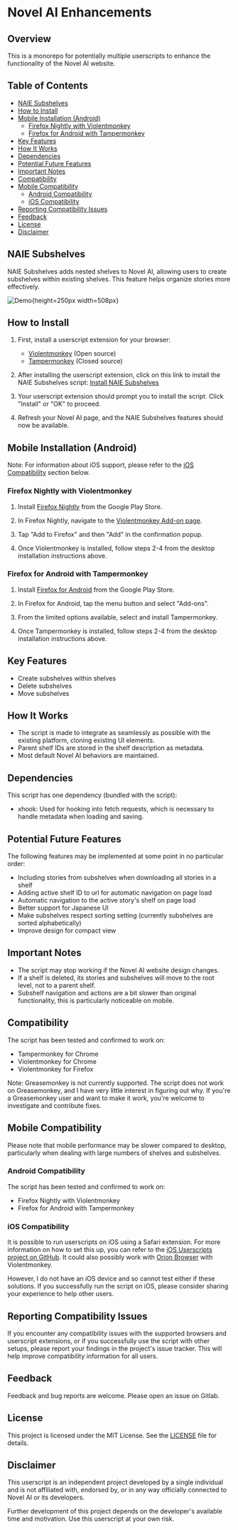 # Novel AI Enhancements

## Overview

This is a monorepo for potentially multiple userscripts to enhance the functionality of the Novel AI website.

## Table of Contents

-   [NAIE Subshelves](#naie-subshelves)
-   [How to Install](#how-to-install)
-   [Mobile Installation (Android)](#mobile-installation-android)
    -   [Firefox Nightly with Violentmonkey](#firefox-nightly-with-violentmonkey)
    -   [Firefox for Android with Tampermonkey](#firefox-for-android-with-tampermonkey)
-   [Key Features](#key-features)
-   [How It Works](#how-it-works)
-   [Dependencies](#dependency)
-   [Potential Future Features](#potential-future-features)
-   [Important Notes](#important-notes)
-   [Compatibility](#compatibility)
-   [Mobile Compatibility](#mobile-compatibility)
    -   [Android Compatibility](#android-compatibility)
    -   [iOS Compatibility](#ios-compatibility)
-   [Reporting Compatibility Issues](#reporting-compatibility-issues)
-   [Feedback](#feedback)
-   [License](#license)
-   [Disclaimer](#disclaimer)

## NAIE Subshelves

NAIE Subshelves adds nested shelves to Novel AI, allowing users to create subshelves within existing shelves. This feature helps organize stories more effectively.

![Demo](images/demo.gif){height=250px width=508px}

## How to Install

1. First, install a userscript extension for your browser:

    - [Violentmonkey](https://violentmonkey.github.io/) (Open source)
    - [Tampermonkey](https://www.tampermonkey.net/) (Closed source)

2. After installing the userscript extension, click on this link to install the NAIE Subshelves script: [Install NAIE Subshelves](https://gitlab.com/Nystik/nai-enhancements/-/raw/main/subshelves/dist/naie-subshelves.user.js)

3. Your userscript extension should prompt you to install the script. Click "Install" or "OK" to proceed.

4. Refresh your Novel AI page, and the NAIE Subshelves features should now be available.

## Mobile Installation (Android)

Note: For information about iOS support, please refer to the [iOS Compatibility](#ios-compatibility) section below.

### Firefox Nightly with Violentmonkey

1. Install [Firefox Nightly](https://play.google.com/store/apps/details?id=org.mozilla.fenix) from the Google Play Store.

2. In Firefox Nightly, navigate to the [Violentmonkey Add-on page](https://addons.mozilla.org/en-US/firefox/addon/violentmonkey/).

3. Tap "Add to Firefox" and then "Add" in the confirmation popup.

4. Once Violentmonkey is installed, follow steps 2-4 from the desktop installation instructions above.

### Firefox for Android with Tampermonkey

1. Install [Firefox for Android](https://play.google.com/store/apps/details?id=org.mozilla.firefox) from the Google Play Store.

2. In Firefox for Android, tap the menu button and select "Add-ons".

3. From the limited options available, select and install Tampermonkey.

4. Once Tampermonkey is installed, follow steps 2-4 from the desktop installation instructions above.

## Key Features

-   Create subshelves within shelves
-   Delete subshelves
-   Move subshelves

## How It Works

-   The script is made to integrate as seamlessly as possible with the existing platform, cloning existing UI elements.
-   Parent shelf IDs are stored in the shelf description as metadata.
-   Most default Novel AI behaviors are maintained.

## Dependencies

This script has one dependency (bundled with the script):

-   xhook: Used for hooking into fetch requests, which is necessary to handle metadata when loading and saving.

## Potential Future Features

The following features may be implemented at some point in no particular order:

-   Including stories from subshelves when downloading all stories in a shelf
-   Adding active shelf ID to url for automatic navigation on page load
-   Automatic navigation to the active story's shelf on page load
-   Better support for Japanese UI
-   Make subshelves respect sorting setting (currently subshelves are sorted alphabetically)
-   Improve design for compact view

## Important Notes

-   The script may stop working if the Novel AI website design changes.
-   If a shelf is deleted, its stories and subshelves will move to the root level, not to a parent shelf.
-   Subshelf navigation and actions are a bit slower than original functionality, this is particularly noticeable on mobile.

## Compatibility

The script has been tested and confirmed to work on:

-   Tampermonkey for Chrome
-   Violentmonkey for Chrome
-   Violentmonkey for Firefox

Note: Greasemonkey is not currently supported. The script does not work on Greasemonkey, and I have very little interest in figuring out why. If you're a Greasemonkey user and want to make it work, you're welcome to investigate and contribute fixes.

## Mobile Compatibility

Please note that mobile performance may be slower compared to desktop, particularly when dealing with large numbers of shelves and subshelves.

### Android Compatibility

The script has been tested and confirmed to work on:

-   Firefox Nightly with Violentmonkey
-   Firefox for Android with Tampermonkey

### iOS Compatibility

It is possible to run userscripts on iOS using a Safari extension. For more information on how to set this up, you can refer to the [iOS Userscripts project on GitHub](https://github.com/quoid/userscripts). It could also possibly work with [Orion Browser](https://apps.apple.com/us/app/orion-browser-by-kagi/id14844982000) with Violentmonkey.

However, I do not have an iOS device and so cannot test either if these solutions. If you successfully run the script on iOS, please consider sharing your experience to help other users.

## Reporting Compatibility Issues

If you encounter any compatibility issues with the supported browsers and userscript extensions, or if you successfully use the script with other setups, please report your findings in the project's issue tracker. This will help improve compatibility information for all users.

## Feedback

Feedback and bug reports are welcome. Please open an issue on Gitlab.

## License

This project is licensed under the MIT License. See the [LICENSE](LICENSE) file for details.

## Disclaimer

This userscript is an independent project developed by a single individual and is not affiliated with, endorsed by, or in any way officially connected to Novel AI or its developers.

Further development of this project depends on the developer's available time and motivation. Use this userscript at your own risk.
